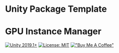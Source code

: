 # Unity Package Template

# GPU Instance Manager

[![Unity 2019.1+](https://img.shields.io/badge/unity-2019.1%2B-blue.svg)](https://unity3d.com/get-unity/download)
[![License: MIT](https://img.shields.io/badge/License-MIT-brightgreen.svg)](https://github.com/supremepanda/GPUInstanceManager/blob/master/LICENSE)
[!["Buy Me A Coffee"](https://www.buymeacoffee.com/assets/img/custom_images/orange_img.png)](https://www.buymeacoffee.com/furkanbaldir)
